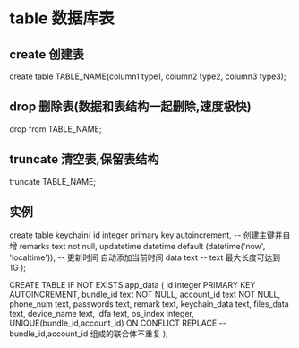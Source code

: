 # table 数据库表

## create 创建表

create table TABLE_NAME(column1 type1, column2 type2, column3 type3);

## drop 删除表(数据和表结构一起删除,速度极快)

drop from TABLE_NAME;

## truncate 清空表,保留表结构

truncate TABLE_NAME;

## 实例

create table keychain(
   id integer primary key autoincrement, -- 创建主键并自增
   remarks text not null,
   updatetime datetime default (datetime('now', 'localtime')), -- 更新时间 自动添加当前时间
   data text -- text 最大长度可达到 1G
);

CREATE TABLE IF NOT EXISTS app_data (
   id integer PRIMARY KEY AUTOINCREMENT,
   bundle_id text NOT NULL,
   account_id text NOT NULL,
   phone_num text,
   passwords text,
   remark text,
   keychain_data text,
   files_data text,
   device_name text,
   idfa text,
   os_index integer,
   UNIQUE(bundle_id,account_id) ON CONFLICT REPLACE       -- bundle_id,account_id 组成的联合体不重复
);
